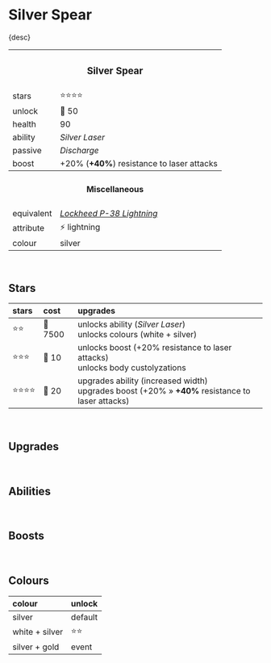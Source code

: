 # Silver Spear

{desc}


<table>
  <tr>
    <th colspan="2"> <h3> Silver Spear </h3> </th>
  </tr>
  <tr>
    <td> stars </td>
    <td> ⭐⭐⭐⭐ </td>
  </tr>
  <tr>
    <td> unlock </td>
    <td> 🔹 50 </td>
  </tr>
  <tr>
    <td> health </td>
    <td> 90 </td>
  </tr>
  <tr>
    <td> ability </td>
    <td> <em> Silver Laser </em> </td>
  </tr>
  <tr>
    <td> passive </td>
    <td> <em> Discharge </em> </td>
  </tr>
  <tr>
    <td> boost </td>
    <td> +20% (<b>+40%</b>) resistance to laser attacks </td>
  </tr>
  <tr>
    <th colspan="2"> <h4> Miscellaneous </h4> </th>
  </tr>
  <tr>
    <td> equivalent </td>
    <td> <a href="https://en.wikipedia.org/wiki/Lockheed_P-38_Lightning"> <em> Lockheed P-38 Lightning </em> </a> </td>
  </tr>
  <tr>
    <td> attribute </td>
    <td> ⚡️ lightning </td>
  </tr>
  <tr>
    <td> colour </td>
    <td> silver </td>
  </tr>
</table>

<br>

## Stars

| stars | cost | upgrades |
| :---- | :--- | :------- |
| ⭐⭐ | 🔸 7500 | unlocks ability (*Silver Laser*) <br> unlocks colours (white + silver) |
| ⭐⭐⭐ | 🔹 10 | unlocks boost (+20% resistance to laser attacks) <br> unlocks body custolyzations |
| ⭐⭐⭐⭐ | 🔹 20 | upgrades ability (increased width) <br> upgrades boost (+20% » **+40%** resistance to laser attacks) |

<br>

## Upgrades

<br>

## Abilities

<br>

## Boosts

<br>

## Colours

| colour | unlock |
| :----- | :----- |
| silver | default |
| white + silver | ⭐⭐ |
| silver + gold | event |
